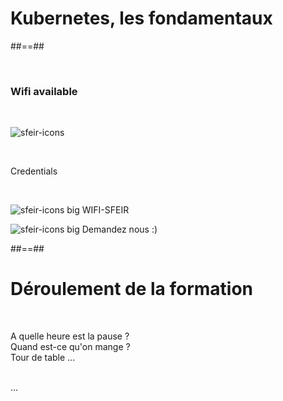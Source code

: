 <!-- .slide: class="first-slide"  sfeir-level="1"  sfeir-techno="kub" -->

# Kubernetes, les fondamentaux

##==##

<!-- .slide: class="bg-blur" -->

<br>

### Wifi available

<br>

![sfeir-icons](wifi)<!-- .element: style="--icon-size:300px; --icon-color:var(--light-grey);" -->

<br>

Credentials
<!-- .element: class="center" -->
<br>

![sfeir-icons big](user)<!-- .element: style="--icon-color:var(--light-grey);" --> WIFI-SFEIR

![sfeir-icons big](lock)<!-- .element: style="--icon-color:var(--light-grey);" --> Demandez nous :)

##==##
<!-- .slide:  -->
# Déroulement de la formation

<br>

A quelle heure est la pause ?<br>
Quand est-ce qu'on mange ?<br>
Tour de table ...
<br><br>

...